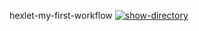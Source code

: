 hexlet-my-first-workflow
[![show-directory](https://github.com/den12589/hexlet-my-first-workflow/actions/workflows/say-hello.yml/badge.svg)](https://github.com/den12589/hexlet-my-first-workflow/actions/workflows/say-hello.yml)
